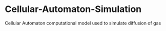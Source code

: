 # Cellular-Automaton-Simulation
Cellular Automaton computational model used to simulate diffusion of gas
